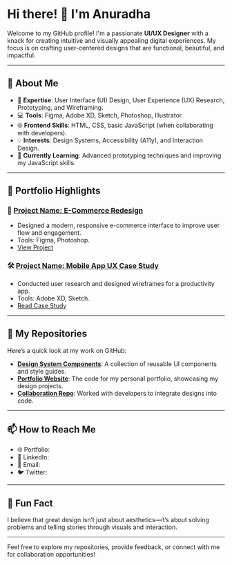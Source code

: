 # Hi there! 👋 I'm Anuradha

Welcome to my GitHub profile! I'm a passionate **UI/UX Designer** with a knack for creating intuitive and visually appealing digital experiences. My focus is on crafting user-centered designs that are functional, beautiful, and impactful.

---

## 🚀 About Me
- 🎨 **Expertise**: User Interface (UI) Design, User Experience (UX) Research, Prototyping, and Wireframing.
- 💻 **Tools**: Figma, Adobe XD, Sketch, Photoshop, Illustrator.
- 🌐 **Frontend Skills**: HTML, CSS, basic JavaScript (when collaborating with developers).
- 💡 **Interests**: Design Systems, Accessibility (A11y), and Interaction Design.
- 🌱 **Currently Learning**: Advanced prototyping techniques and improving my JavaScript skills.

---

## 🌟 Portfolio Highlights
### 🎯 [Project Name: E-Commerce Redesign](#)
- Designed a modern, responsive e-commerce interface to improve user flow and engagement.
- Tools: Figma, Photoshop.
- [View Project](#)

### 🛠️ [Project Name: Mobile App UX Case Study](#)
- Conducted user research and designed wireframes for a productivity app.
- Tools: Adobe XD, Sketch.
- [Read Case Study](#)

---

## 📂 My Repositories
Here’s a quick look at my work on GitHub:
- **[Design System Components](#)**: A collection of reusable UI components and style guides.
- **[Portfolio Website](#)**: The code for my personal portfolio, showcasing my design projects.
- **[Collaboration Repo](#)**: Worked with developers to integrate designs into code.

---

## 📫 How to Reach Me
- 🌐 Portfolio: 
- 💼 LinkedIn: 
- 📧 Email: 
- 🐦 Twitter: 

---

## 🎉 Fun Fact
I believe that great design isn’t just about aesthetics—it’s about solving problems and telling stories through visuals and interaction.

---

Feel free to explore my repositories, provide feedback, or connect with me for collaboration opportunities!


 
